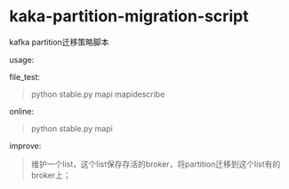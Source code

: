 # kaka-partition-migration-script
kafka partition迁移策略脚本

usage:

file_test:
>python stable.py mapi mapidescribe

online:
>python stable.py mapi


improve:

>维护一个list，这个list保存存活的broker，将partition迁移到这个list有的broker上；
